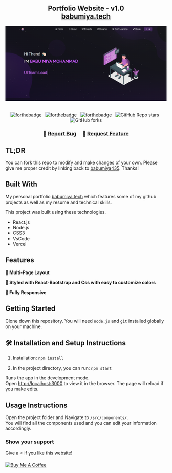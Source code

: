 <h2 align="center">
  Portfolio Website - v1.0<br/>
  <a href="https://babumiya.vercel.app/" target="_blank">babumiya.tech</a>
</h2>
<div align="center">
  <img alt="Demo" src="./Images/Portfolio-Background.png" />
</div>

<br/>

<center>

[![forthebadge](https://forthebadge.com/images/badges/built-with-love.svg)](https://forthebadge.com) &nbsp;
[![forthebadge](https://forthebadge.com/images/badges/made-with-javascript.svg)](https://forthebadge.com) &nbsp;
[![forthebadge](https://forthebadge.com/images/badges/open-source.svg)](https://forthebadge.com) &nbsp;
![GitHub Repo stars](https://img.shields.io/github/stars/babumiya435/Portfolio?color=red&logo=github&style=for-the-badge) &nbsp;
![GitHub forks](https://img.shields.io/github/forks/babumiya435/Portfolio?color=red&logo=github&style=for-the-badge)

</center>

<h3 align="center">
    🔹
    <a href="https://github.com/babumiya435/Portfolio/issues">Report Bug</a> &nbsp; &nbsp;
    🔹
    <a href="https://github.com/babumiya435/Portfolio/issues">Request Feature</a>
</h3>

## TL;DR

You can fork this repo to modify and make changes of your own. Please give me proper credit by linking back to [babumiya435](https://github.com/babumiya435/Portfolio). Thanks!

## Built With

My personal portfolio <a href="https://babumiya.vercel.app/" target="_blank">babumiya.tech</a> which features some of my github projects as well as my resume and technical skills.<br/>

This project was built using these technologies.

- React.js
- Node.js
- CSS3
- VsCode
- Vercel

## Features

**📖 Multi-Page Layout**

**🎨 Styled with React-Bootstrap and Css with easy to customize colors**

**📱 Fully Responsive**

## Getting Started

Clone down this repository. You will need `node.js` and `git` installed globally on your machine.

## 🛠 Installation and Setup Instructions

1. Installation: `npm install`

2. In the project directory, you can run: `npm start`

Runs the app in the development mode.\
Open [http://localhost:3000](http://localhost:3000) to view it in the browser.
The page will reload if you make edits.

## Usage Instructions

Open the project folder and Navigate to `/src/components/`. <br/>
You will find all the components used and you can edit your information accordingly.

### Show your support

Give a ⭐ if you like this website!

<a href="https://www.buymeacoffee.com/babumiya435" target="_blank"><img src="https://cdn.buymeacoffee.com/buttons/v2/default-violet.png" alt="Buy Me A Coffee" height= "60px" width= "217px" ></a>
